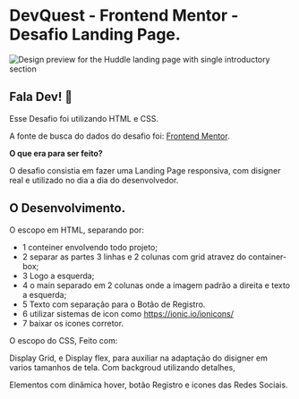# DevQuest - Frontend Mentor - Desafio Landing Page.
![Design preview for the Huddle landing page with single introductory section](./design/desktop-preview.jpg)

## Fala Dev! 👋

Esse Desafio foi utilizando HTML e CSS.

A fonte de busca do dados do desafio foi:
[Frontend Mentor](https://www.frontendmentor.io).

**O que era para ser feito?**

O desafio consistia em fazer uma Landing Page responsiva, com disigner real e utilizado no dia a dia do desenvolvedor. 

## O Desenvolvimento. 

O escopo em HTML, separando por:

- 1 conteiner envolvendo todo projeto;
- 2 separar as partes 3 linhas e 2 colunas com grid atravez do container-box;
- 3 Logo a esquerda;
- 4 o main separado em 2 colunas onde a imagem padrão a direita e texto a esquerda;
- 5 Texto com separação para o Botão de Registro. 
- 6 utilizar sistemas de icon como https://ionic.io/ionicons/
- 7 baixar os icones corretor. 

O escopo do CSS, Feito com:

Display Grid, e Display flex, para auxiliar na adaptação do disigner em varios tamanhos de tela. 
Com backgroud utilizando detalhes, 

Elementos com dinâmica hover, botão Registro e icones das Redes Sociais.

